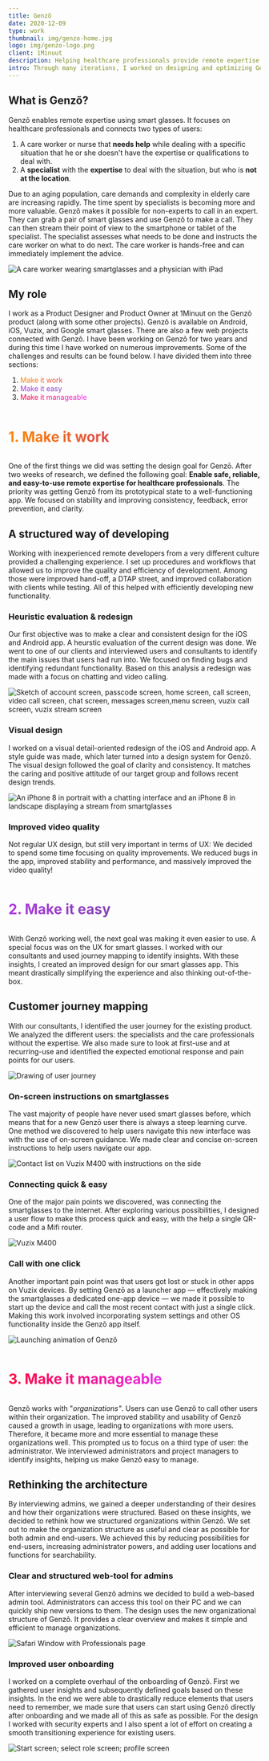 ```yaml
---
title: Genzõ
date: 2020-12-09
type: work
thumbnail: img/genzo-home.jpg
logo: img/genzo-logo.png
client: 1Minuut
description: Helping healthcare professionals provide remote expertise using smartglasses
intro: Through many iterations, I worked on designing and optimizing Genzõ. During my time at 1Minuut, we transformed Genzō into an easy-to-use and reliable app focused on enabling remote expertise for healthcare professionals.
---
```


<style>
  .text-gradient-1 {
    background: linear-gradient(to right, #ff8a00 0%, #dd4c4f 100%);
    -webkit-background-clip: text;
    -webkit-text-fill-color: transparent;
    display: inline-block;
  }
  .text-gradient-2 {
    background: linear-gradient(to right, #AD38E0 0%, #8548B5 100%);
    -webkit-background-clip: text;
    -webkit-text-fill-color: transparent;
    display: inline-block;
  }
  .text-gradient-3 {
    background: linear-gradient(to right, #FF013D 0%, #E82DE8 100%);
    -webkit-background-clip: text;
    -webkit-text-fill-color: transparent;
    display: inline-block;
  }
</style>

## What is Genzõ?
Genzõ enables remote expertise using smart glasses. It focuses on healthcare professionals and connects two types of users:
1. A care worker or nurse that **needs help** while dealing with a specific situation that he or she doesn't have the expertise or qualifications to deal with.
2. A **specialist** with the **expertise** to deal with the situation, but who is **not at the location**.

Due to an aging population, care demands and complexity in elderly care are increasing rapidly. The time spent by specialists is becoming more and more valuable. Genzõ makes it possible for non-experts to call in an expert. They can grab a pair of smart glasses and use Genzõ to make a call. They can then stream their point of view to the smartphone or tablet of the specialist. The specialist assesses what needs to be done and instructs the care worker on what to do next. The care worker is hands-free and can immediately implement the advice.

![A care worker wearing smartglasses and a physician with iPad](img/two-users.png "Genzõ helps connect two types of users")

## My role
I work as a Product Designer and Product Owner at 1Minuut on the Genzõ product (along with some other projects). Genzõ is available on Android, iOS, Vuzix, and Google smart glasses. There are also a few web projects connected with Genzõ. I have been working on Genzõ for two years and during this time I have worked on numerous improvements. Some of the challenges and results can be found below. I have divided them into three sections:
1. <a class="text-gradient-1 border-b-2 hover:border-black border-gray-300" href="#work">Make it work</a>
2. <a class="text-gradient-2 border-b-2 hover:border-black border-gray-300" href="#easy">Make it easy</a>
3. <a class="text-gradient-3 border-b-2 hover:border-black border-gray-300" href="#manage">Make it manageable</a>

<div id="work">
<h1 class="text-gradient-1">1. Make it work</h1>

One of the first things we did was setting the design goal for Genzō. After two weeks of research, we defined the following goal: **Enable safe, reliable, and easy-to-use remote expertise for healthcare professionals**. The priority was getting Genzõ from its prototypical state to a well-functioning app. We focused on stability and improving consistency, feedback, error prevention, and clarity.

## A structured way of developing
Working with inexperienced remote developers from a very different culture provided a challenging experience. I set up procedures and workflows that allowed us to improve the quality and efficiency of development. Among those were improved hand-off, a DTAP street, and improved collaboration with clients while testing. All of this helped with efficiently developing new functionality.

### Heuristic evaluation & redesign
Our first objective was to make a clear and consistent design for the iOS and Android app. A heurstic evaluation of the current design was done. We went to one of our clients and interviewed users and consultants to identify the main issues that users had run into. We focused on finding bugs and identifying redundant functionality. Based on this analysis a redesign was made with a focus on chatting and video calling.

![Sketch of account screen, passcode screen, home screen, call screen, video call screen, chat screen, messages screen,menu screen, vuzix call screen, vuzix stream screen](img/genzo2-sketches.png)

### Visual design
I worked on a visual detail-oriented redesign of the iOS and Android app. A style guide was made, which later turned into a design system for Genzõ. The visual design followed the goal of clarity and consistency. It matches the caring and positive attitude of our target group and follows recent design trends.

![An iPhone 8 in portrait with a chatting interface and an iPhone 8 in landscape displaying a stream from smartglasses](img/fresh-redesign.png)


### Improved video quality
Not regular UX design, but still very important in terms of UX: We decided to spend some time focusing on quality improvements. We reduced bugs in the app, improved stability and performance, and massively improved the video quality!

</div><div id="easy">
<h1 class="text-gradient-2">2. Make it easy</h1>

With Genzõ working well, the next goal was making it even easier to use. A special focus was on the UX for smart glasses. I worked with our consultants and used journey mapping to identify insights. With these insights, I created an improved design for our smart glasses app. This meant drastically simplifying the experience and also thinking out-of-the-box.

## Customer journey mapping
With our consultants, I identified the user journey for the existing product. We analyzed the different users: the specialists and the care professionals without the expertise. We also made sure to look at first-use and at recurring-use and identified the expected emotional response and pain points for our users.

![Drawing of user journey](img/userjourney-s3.png)

### On-screen instructions on smartglasses
The vast majority of people have never used smart glasses before, which means that for a new Genzō user there is always a steep learning curve. One method we discovered to help users navigate this new interface was with the use of on-screen guidance. We made clear and concise on-screen instructions to help users navigate our app.

![Contact list on Vuzix M400 with instructions on the side](img/side-view.png)

### Connecting quick & easy
One of the major pain points we discovered, was connecting the smartglasses to the internet. After exploring various possibilities, I designed a user flow to make this process quick and easy, with the help a single QR-code and a Mifi router.

![Vuzix M400](img/Vuzix-M400.png)

### Call with one click
Another important pain point was that users got lost or stuck in other apps on Vuzix devices. By setting Genzō as a launcher app — effectively making the smartglasses a dedicated one-app device — we made it possible to start up the device and call the most recent contact with just a single click. Making this work involved incorporating system settings and other OS functionality inside the Genzõ app itself.

![Launching animation of Genzõ](img/start.gif)

</div><div id="manage">
<h1 class="text-gradient-3">3. Make it manageable</h1>

Genzõ works with "*organizations"*. Users can use Genzõ to call other users within their organization. The improved stability and usability of Genzõ caused a growth in usage, leading to organizations with more users. Therefore, it became more and more essential to manage these organizations well. This prompted us to focus on a third type of user: the administrator. We interviewed administrators and project managers to identify insights, helping us make Genzõ easy to manage.

## Rethinking the architecture
By interviewing admins, we gained a deeper understanding of their desires and how their organizations were structured. Based on these insights, we decided to rethink how we structured organizations within Genzõ. We set out to make the organization structure as useful and clear as possible for both admin and end-users. We achieved this by reducing possibilities for end-users, increasing administrator powers, and adding user locations and functions for searchability.

### Clear and structured web-tool for admins
After interviewing several Genzõ admins we decided to build a web-based admin tool. Administrators can access this tool on their PC and we can quickly ship new versions to them. The design uses the new organizational structure of Genzõ. It provides a clear overview and makes it simple and efficient to manage organizations.

![Safari Window with Professionals page](img/admintool.png)

### Improved user onboarding
I worked on a complete overhaul of the onboarding of Genzõ. First we gathered user insights and subsequently defined goals based on these insights. In the end we were able to drastically reduce elements that users need to remember, we made sure that users can start using Genzõ directly after onboarding and we made all of this as safe as possible. For the design I worked with security experts and I also spent a lot of effort on creating a smooth transitioning experience for existing users.

![Start screen; select role screen; profile screen](img/onboarding-genzo.png)
